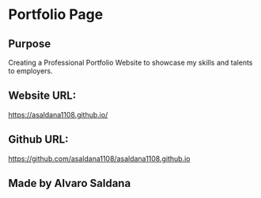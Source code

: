 # Portfolio Page

## Purpose
Creating a Professional Portfolio Website to showcase my skills and talents to employers. 

## Website URL:
 https://asaldana1108.github.io/

 ## Github URL:
 https://github.com/asaldana1108/asaldana1108.github.io

 ## Made by Alvaro Saldana